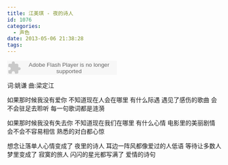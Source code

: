 ```yaml
---
title: 江美琪 - 夜的诗人
id: 1076
categories:
  - 声色
date: 2013-05-06 21:38:28
tags:
---
```


<object width="257" height="33" classid="clsid:d27cdb6e-ae6d-11cf-96b8-444553540000" codebase="http://download.macromedia.com/pub/shockwave/cabs/flash/swflash.cab#version=6,0,40,0"><param name="src" value="http://www.xiami.com/widget/0_117251/singlePlayer.swf" /><embed width="257" height="33" type="application/x-shockwave-flash" src="http://www.xiami.com/widget/0_117251/singlePlayer.swf" /></object>

词:姚谦
曲:梁定江

如果那时候我没有爱你
不知道现在人会在哪里
有什么际遇
遇见了感伤的歌曲
会不会驻足去聆听
每一句歌词都是涟漪

如果那时候我没有失去你
不知道现在我们在哪里
有什么心情
电影里的美丽剧情
会不会不容易相信
熟悉的对白都心惊

想念让落单人心情变成了
夜里的诗人
耳边一阵风都像爱过的人低语
等待让多数人梦里变成了
寂寞的旅人
闪闪的星光都写满了
爱情的诗句